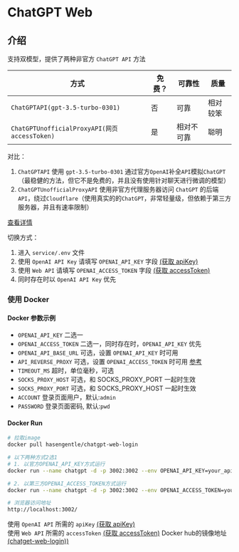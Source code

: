 # ChatGPT Web

## 介绍

支持双模型，提供了两种非官方 `ChatGPT API` 方法

| 方式                                          | 免费？ | 可靠性     | 质量 |
| --------------------------------------------- | ------ | ---------- | ---- |
| `ChatGPTAPI(gpt-3.5-turbo-0301)`                           | 否     | 可靠       | 相对较笨 |
| `ChatGPTUnofficialProxyAPI(网页 accessToken)` | 是     | 相对不可靠 | 聪明 |

对比：
1. `ChatGPTAPI` 使用 `gpt-3.5-turbo-0301` 通过官方`OpenAI`补全`API`模拟`ChatGPT`（最稳健的方法，但它不是免费的，并且没有使用针对聊天进行微调的模型）
2. `ChatGPTUnofficialProxyAPI` 使用非官方代理服务器访问 `ChatGPT` 的后端`API`，绕过`Cloudflare`（使用真实的的`ChatGPT`，非常轻量级，但依赖于第三方服务器，并且有速率限制）

[查看详情](https://github.com/Chanzhaoyu/chatgpt-web/issues/138)

切换方式：
1. 进入 `service/.env` 文件
2. 使用 `OpenAI API Key` 请填写 `OPENAI_API_KEY` 字段 [(获取 apiKey)](https://platform.openai.com/overview)
3. 使用 `Web API` 请填写 `OPENAI_ACCESS_TOKEN` 字段 [(获取 accessToken)](https://chat.openai.com/api/auth/session)
4. 同时存在时以 `OpenAI API Key` 优先

### 使用 Docker
#### Docker 参数示例

- `OPENAI_API_KEY` 二选一
- `OPENAI_ACCESS_TOKEN`  二选一，同时存在时，`OPENAI_API_KEY` 优先
- `OPENAI_API_BASE_URL`  可选，设置 `OPENAI_API_KEY` 时可用
- `API_REVERSE_PROXY` 可选，设置 `OPENAI_ACCESS_TOKEN` 时可用 [参考](#介绍)
- `TIMEOUT_MS` 超时，单位毫秒，可选
- `SOCKS_PROXY_HOST` 可选，和 SOCKS_PROXY_PORT 一起时生效
- `SOCKS_PROXY_PORT` 可选，和 SOCKS_PROXY_HOST 一起时生效
- `ACCOUNT` 登录页面用户，默认:`admin`
- `PASSWORD` 登录页面密码, 默认:`pwd`



#### Docker  Run

```bash
# 拉取image
docker pull hasengentle/chatgpt-web-login

# 以下两种方式2选1
# 1. 以官方OPENAI_API_KEY方式运行
docker run --name chatgpt -d -p 3002:3002 --env OPENAI_API_KEY=your_api_key --env ACCOUNT=root --env PASSWORD=abc123 hasengentle/chatgpt-web-login

# 2. 以第三方OPENAI_ACCESS_TOKEN方式运行
docker run --name chatgpt -d -p 3002:3002 --env OPENAI_ACCESS_TOKEN=your_access_token --env ACCOUNT=root --env PASSWORD=abc123 hasengentle/chatgpt-web-login

# 浏览器访问地址
http://localhost:3002/
```

使用 `OpenAI API` 所需的 `apiKey` [(获取 apiKey)](https://platform.openai.com/overview)            
使用 `Web API` 所需的 `accessToken` [(获取 accessToken)](https://chat.openai.com/api/auth/session) 
Docker hub的镜像地址 [(chatget-web-login))](https://hub.docker.com/r/hasengentle/chatgpt-web-login) 


